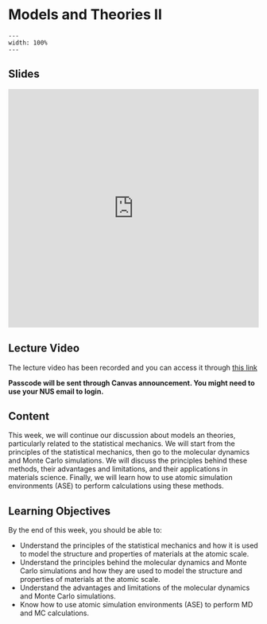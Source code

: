 # Models and Theories II
```{image} ../figures/models_and_theories_title.jpeg
---
width: 100%
---
```

## Slides
<iframe src="https://docs.google.com/presentation/d/e/2PACX-1vSDhqsHjR9lf5On5HX14RlgkEXQVIy088TyWIv_lRETf5ARJMPRlMpC37T-R-qVepBdKFMbllGNgtnN/embed?start=false&loop=false&delayms=3000" frameborder="0" width="100%" height="480" allowfullscreen="true" mozallowfullscreen="true" webkitallowfullscreen="true"></iframe>

## Lecture Video
The lecture video has been recorded and you can access it through [this link](https://nus-sg.zoom.us/rec/share/OmyfwnrMPI1ItrGoiLeENAei2YfDYHSOlvpeeGig08TyGGPM1wKYv8fBWGRBssve.fogCqkzbqIutWNzd)

**Passcode will be sent through Canvas announcement. You might need to use your NUS email to login.**

## Content
This week, we will continue our discussion about models an theories, particularly related to the statistical mechanics. We will start from the principles of the statistical mechanics, then go to the molecular dynamics and Monte Carlo simulations. We will discuss the principles behind these methods, their advantages and limitations, and their applications in materials science. Finally, we will learn how to use atomic simulation environments (ASE) to perform calculations using these methods.

## Learning Objectives
By the end of this week, you should be able to:
- Understand the principles of the statistical mechanics and how it is used to model the structure and properties of materials at the atomic scale.
- Understand the principles behind the molecular dynamics and Monte Carlo simulations and how they are used to model the structure and properties of materials at the atomic scale.
- Understand the advantages and limitations of the molecular dynamics and Monte Carlo simulations.
- Know how to use atomic simulation environments (ASE) to perform MD and MC calculations.
